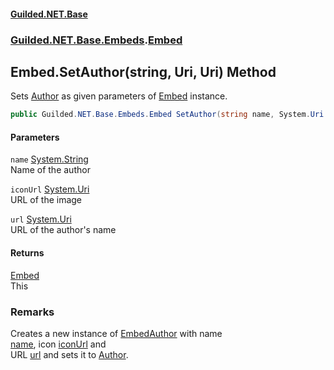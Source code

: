 
#### [Guilded.NET.Base](Guilded_NET_Base 'Guilded_NET_Base')
### [Guilded.NET.Base.Embeds](Guilded_NET_Base#Guilded_NET_Base_Embeds 'Guilded.NET.Base.Embeds').[Embed](Embed 'Guilded.NET.Base.Embeds.Embed')
## Embed.SetAuthor(string, Uri, Uri) Method
Sets [Author](Embed_Author 'Guilded.NET.Base.Embeds.Embed.Author') as given parameters of [Embed](Embed 'Guilded.NET.Base.Embeds.Embed') instance.  
```csharp
public Guilded.NET.Base.Embeds.Embed SetAuthor(string name, System.Uri iconUrl=null, System.Uri url=null);
```

#### Parameters
<a name='Guilded_NET_Base_Embeds_Embed_SetAuthor(string_System_Uri_System_Uri)_name'></a>
`name` [System.String](https://docs.microsoft.com/en-us/dotnet/api/System.String 'System.String')  
Name of the author
  
<a name='Guilded_NET_Base_Embeds_Embed_SetAuthor(string_System_Uri_System_Uri)_iconUrl'></a>
`iconUrl` [System.Uri](https://docs.microsoft.com/en-us/dotnet/api/System.Uri 'System.Uri')  
URL of the image
  
<a name='Guilded_NET_Base_Embeds_Embed_SetAuthor(string_System_Uri_System_Uri)_url'></a>
`url` [System.Uri](https://docs.microsoft.com/en-us/dotnet/api/System.Uri 'System.Uri')  
URL of the author's name
  

#### Returns
[Embed](Embed 'Guilded.NET.Base.Embeds.Embed')  
This
### Remarks
Creates a new instance of [EmbedAuthor](EmbedAuthor 'Guilded.NET.Base.Embeds.EmbedAuthor') with name  
[name](Embed_SetAuthor(string_Uri_Uri)#Guilded_NET_Base_Embeds_Embed_SetAuthor(string_System_Uri_System_Uri)_name 'Guilded.NET.Base.Embeds.Embed.SetAuthor(string, System.Uri, System.Uri).name'), icon [iconUrl](Embed_SetAuthor(string_Uri_Uri)#Guilded_NET_Base_Embeds_Embed_SetAuthor(string_System_Uri_System_Uri)_iconUrl 'Guilded.NET.Base.Embeds.Embed.SetAuthor(string, System.Uri, System.Uri).iconUrl') and  
URL [url](Embed_SetAuthor(string_Uri_Uri)#Guilded_NET_Base_Embeds_Embed_SetAuthor(string_System_Uri_System_Uri)_url 'Guilded.NET.Base.Embeds.Embed.SetAuthor(string, System.Uri, System.Uri).url') and sets it to [Author](Embed_Author 'Guilded.NET.Base.Embeds.Embed.Author').
